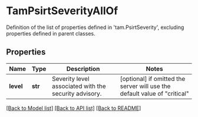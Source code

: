# TamPsirtSeverityAllOf

Definition of the list of properties defined in 'tam.PsirtSeverity', excluding properties defined in parent classes.
## Properties
Name | Type | Description | Notes
------------ | ------------- | ------------- | -------------
**level** | **str** | Severity level associated with the security advisory. | [optional]  if omitted the server will use the default value of "critical"

[[Back to Model list]](../README.md#documentation-for-models) [[Back to API list]](../README.md#documentation-for-api-endpoints) [[Back to README]](../README.md)


